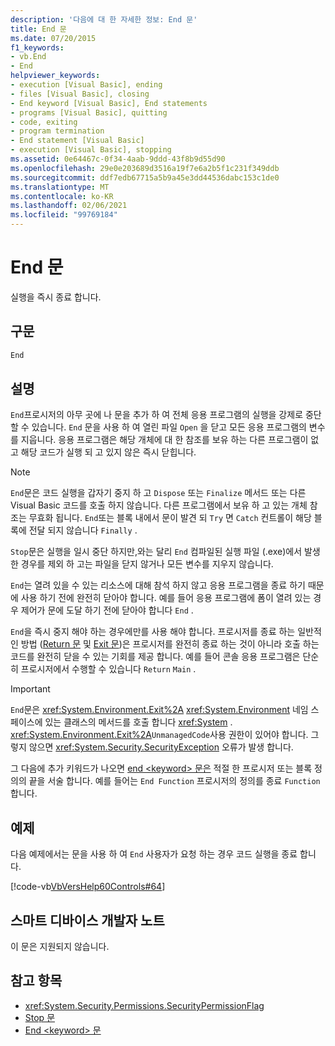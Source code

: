 ```yaml
---
description: '다음에 대 한 자세한 정보: End 문'
title: End 문
ms.date: 07/20/2015
f1_keywords:
- vb.End
- End
helpviewer_keywords:
- execution [Visual Basic], ending
- files [Visual Basic], closing
- End keyword [Visual Basic], End statements
- programs [Visual Basic], quitting
- code, exiting
- program termination
- End statement [Visual Basic]
- execution [Visual Basic], stopping
ms.assetid: 0e64467c-0f34-4aab-9ddd-43f8b9d55d90
ms.openlocfilehash: 29e0e203689d3516a19f7e6a2b5f1c231f349ddb
ms.sourcegitcommit: ddf7edb67715a5b9a45e3dd44536dabc153c1de0
ms.translationtype: MT
ms.contentlocale: ko-KR
ms.lasthandoff: 02/06/2021
ms.locfileid: "99769184"
---
```

# <a name="end-statement"></a>End 문

실행을 즉시 종료 합니다.  
  
## <a name="syntax"></a>구문  
  
```vb  
End  
```  
  
## <a name="remarks"></a>설명  

 `End`프로시저의 아무 곳에 나 문을 추가 하 여 전체 응용 프로그램의 실행을 강제로 중단할 수 있습니다. `End` 문을 사용 하 여 열린 파일 `Open` 을 닫고 모든 응용 프로그램의 변수를 지웁니다. 응용 프로그램은 해당 개체에 대 한 참조를 보유 하는 다른 프로그램이 없고 해당 코드가 실행 되 고 있지 않은 즉시 닫힙니다.  
  
> [!NOTE]
> `End`문은 코드 실행을 갑자기 중지 하 고 `Dispose` 또는 `Finalize` 메서드 또는 다른 Visual Basic 코드를 호출 하지 않습니다. 다른 프로그램에서 보유 하 고 있는 개체 참조는 무효화 됩니다. `End`또는 블록 내에서 문이 발견 되 `Try` 면 `Catch` 컨트롤이 해당 블록에 전달 되지 않습니다 `Finally` .  
  
 `Stop`문은 실행을 일시 중단 하지만,와는 달리 `End` 컴파일된 실행 파일 (.exe)에서 발생 한 경우를 제외 하 고는 파일을 닫지 않거나 모든 변수를 지우지 않습니다.  
  
 `End`는 열려 있을 수 있는 리소스에 대해 참석 하지 않고 응용 프로그램을 종료 하기 때문에 사용 하기 전에 완전히 닫아야 합니다. 예를 들어 응용 프로그램에 폼이 열려 있는 경우 제어가 문에 도달 하기 전에 닫아야 합니다 `End` .  
  
 `End`을 즉시 중지 해야 하는 경우에만를 사용 해야 합니다. 프로시저를 종료 하는 일반적인 방법 ([Return 문](return-statement.md) 및 [Exit 문](exit-statement.md))은 프로시저를 완전히 종료 하는 것이 아니라 호출 하는 코드를 완전히 닫을 수 있는 기회를 제공 합니다. 예를 들어 콘솔 응용 프로그램은 단순히 프로시저에서 수행할 수 있습니다 `Return` `Main` .  
  
> [!IMPORTANT]
> `End`문은 <xref:System.Environment.Exit%2A> <xref:System.Environment> 네임 스페이스에 있는 클래스의 메서드를 호출 합니다 <xref:System> . <xref:System.Environment.Exit%2A>`UnmanagedCode`사용 권한이 있어야 합니다. 그렇지 않으면 <xref:System.Security.SecurityException> 오류가 발생 합니다.  
  
 그 다음에 추가 키워드가 나오면 [end \<keyword> 문은](end-keyword-statement.md) 적절 한 프로시저 또는 블록 정의의 끝을 서술 합니다. 예를 들어는 `End Function` 프로시저의 정의를 종료 `Function` 합니다.  
  
## <a name="example"></a>예제  

 다음 예제에서는 문을 사용 하 여 `End` 사용자가 요청 하는 경우 코드 실행을 종료 합니다.  
  
 [!code-vb[VbVersHelp60Controls#64](~/samples/snippets/visualbasic/VS_Snippets_VBCSharp/VbVersHelp60Controls/VB/Form1.vb#64)]  
  
## <a name="smart-device-developer-notes"></a>스마트 디바이스 개발자 노트  

 이 문은 지원되지 않습니다.  
  
## <a name="see-also"></a>참고 항목

- <xref:System.Security.Permissions.SecurityPermissionFlag>
- [Stop 문](stop-statement.md)
- [End \<keyword> 문](end-keyword-statement.md)
